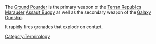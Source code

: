 The [Ground Pounder](Ground_Pounder.md) is the primary weapon of
the [Terran Republics](Terran_Republic.md)
[Marauder](Marauder.md) [Assault
Buggy](<Assault_Buggy_(Certification).md>) as well as the secondary weapon of the
[Galaxy Gunship](Galaxy_Gunship.md).

It rapidly fires grenades that explode on contact.

[Category:Terminology](Category:Terminology.md)
